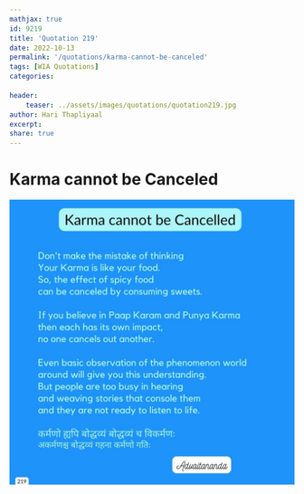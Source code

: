 ```yaml
---
mathjax: true
id: 9219
title: 'Quotation 219'
date: 2022-10-13
permalink: '/quotations/karma-cannot-be-canceled'
tags: [WIA Quotations] 
categories: 

header:
    teaser: ../assets/images/quotations/quotation219.jpg
author: Hari Thapliyaal 
excerpt:
share: true 
---
```


# Karma cannot be Canceled

![Karma cannot be Canceled](../assets/images/quotations/quotation219.jpg)
